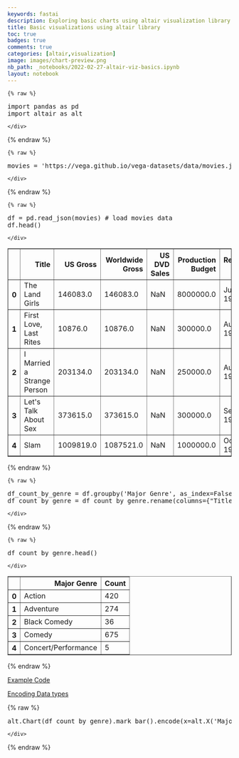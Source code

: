 ```yaml
---
keywords: fastai
description: Exploring basic charts using altair visualization library
title: Basic visualizations using altair library
toc: true 
badges: true
comments: true
categories: [altair,visualization]
image: images/chart-preview.png
nb_path: _notebooks/2022-02-27-altair-viz-basics.ipynb
layout: notebook
---
```


<!--
#################################################
### THIS FILE WAS AUTOGENERATED! DO NOT EDIT! ###
#################################################
# file to edit: _notebooks/2022-02-27-altair-viz-basics.ipynb
-->

<div class="container" id="notebook-container">
        
    {% raw %}
    
<div class="cell border-box-sizing code_cell rendered">
<div class="input">

<div class="inner_cell">
    <div class="input_area">
<div class=" highlight hl-ipython3"><pre><span></span><span class="kn">import</span> <span class="nn">pandas</span> <span class="k">as</span> <span class="nn">pd</span>
<span class="kn">import</span> <span class="nn">altair</span> <span class="k">as</span> <span class="nn">alt</span>
</pre></div>

    </div>
</div>
</div>

</div>
    {% endraw %}

    {% raw %}
    
<div class="cell border-box-sizing code_cell rendered">
<div class="input">

<div class="inner_cell">
    <div class="input_area">
<div class=" highlight hl-ipython3"><pre><span></span><span class="n">movies</span> <span class="o">=</span> <span class="s1">&#39;https://vega.github.io/vega-datasets/data/movies.json&#39;</span>
</pre></div>

    </div>
</div>
</div>

</div>
    {% endraw %}

    {% raw %}
    
<div class="cell border-box-sizing code_cell rendered">
<div class="input">

<div class="inner_cell">
    <div class="input_area">
<div class=" highlight hl-ipython3"><pre><span></span><span class="n">df</span> <span class="o">=</span> <span class="n">pd</span><span class="o">.</span><span class="n">read_json</span><span class="p">(</span><span class="n">movies</span><span class="p">)</span> <span class="c1"># load movies data</span>
<span class="n">df</span><span class="o">.</span><span class="n">head</span><span class="p">()</span>
</pre></div>

    </div>
</div>
</div>

<div class="output_wrapper">
<div class="output">

<div class="output_area">


<div class="output_html rendered_html output_subarea output_execute_result">
<div>
<style scoped>
    .dataframe tbody tr th:only-of-type {
        vertical-align: middle;
    }

    .dataframe tbody tr th {
        vertical-align: top;
    }

    .dataframe thead th {
        text-align: right;
    }
</style>
<table border="1" class="dataframe">
  <thead>
    <tr style="text-align: right;">
      <th></th>
      <th>Title</th>
      <th>US Gross</th>
      <th>Worldwide Gross</th>
      <th>US DVD Sales</th>
      <th>Production Budget</th>
      <th>Release Date</th>
      <th>MPAA Rating</th>
      <th>Running Time min</th>
      <th>Distributor</th>
      <th>Source</th>
      <th>Major Genre</th>
      <th>Creative Type</th>
      <th>Director</th>
      <th>Rotten Tomatoes Rating</th>
      <th>IMDB Rating</th>
      <th>IMDB Votes</th>
    </tr>
  </thead>
  <tbody>
    <tr>
      <th>0</th>
      <td>The Land Girls</td>
      <td>146083.0</td>
      <td>146083.0</td>
      <td>NaN</td>
      <td>8000000.0</td>
      <td>Jun 12 1998</td>
      <td>R</td>
      <td>NaN</td>
      <td>Gramercy</td>
      <td>None</td>
      <td>None</td>
      <td>None</td>
      <td>None</td>
      <td>NaN</td>
      <td>6.1</td>
      <td>1071.0</td>
    </tr>
    <tr>
      <th>1</th>
      <td>First Love, Last Rites</td>
      <td>10876.0</td>
      <td>10876.0</td>
      <td>NaN</td>
      <td>300000.0</td>
      <td>Aug 07 1998</td>
      <td>R</td>
      <td>NaN</td>
      <td>Strand</td>
      <td>None</td>
      <td>Drama</td>
      <td>None</td>
      <td>None</td>
      <td>NaN</td>
      <td>6.9</td>
      <td>207.0</td>
    </tr>
    <tr>
      <th>2</th>
      <td>I Married a Strange Person</td>
      <td>203134.0</td>
      <td>203134.0</td>
      <td>NaN</td>
      <td>250000.0</td>
      <td>Aug 28 1998</td>
      <td>None</td>
      <td>NaN</td>
      <td>Lionsgate</td>
      <td>None</td>
      <td>Comedy</td>
      <td>None</td>
      <td>None</td>
      <td>NaN</td>
      <td>6.8</td>
      <td>865.0</td>
    </tr>
    <tr>
      <th>3</th>
      <td>Let's Talk About Sex</td>
      <td>373615.0</td>
      <td>373615.0</td>
      <td>NaN</td>
      <td>300000.0</td>
      <td>Sep 11 1998</td>
      <td>None</td>
      <td>NaN</td>
      <td>Fine Line</td>
      <td>None</td>
      <td>Comedy</td>
      <td>None</td>
      <td>None</td>
      <td>13.0</td>
      <td>NaN</td>
      <td>NaN</td>
    </tr>
    <tr>
      <th>4</th>
      <td>Slam</td>
      <td>1009819.0</td>
      <td>1087521.0</td>
      <td>NaN</td>
      <td>1000000.0</td>
      <td>Oct 09 1998</td>
      <td>R</td>
      <td>NaN</td>
      <td>Trimark</td>
      <td>Original Screenplay</td>
      <td>Drama</td>
      <td>Contemporary Fiction</td>
      <td>None</td>
      <td>62.0</td>
      <td>3.4</td>
      <td>165.0</td>
    </tr>
  </tbody>
</table>
</div>
</div>

</div>

</div>
</div>

</div>
    {% endraw %}

    {% raw %}
    
<div class="cell border-box-sizing code_cell rendered">
<div class="input">

<div class="inner_cell">
    <div class="input_area">
<div class=" highlight hl-ipython3"><pre><span></span><span class="n">df_count_by_genre</span> <span class="o">=</span> <span class="n">df</span><span class="o">.</span><span class="n">groupby</span><span class="p">(</span><span class="s1">&#39;Major Genre&#39;</span><span class="p">,</span> <span class="n">as_index</span><span class="o">=</span><span class="kc">False</span><span class="p">)[</span><span class="s1">&#39;Title&#39;</span><span class="p">]</span><span class="o">.</span><span class="n">count</span><span class="p">()</span>
<span class="n">df_count_by_genre</span> <span class="o">=</span> <span class="n">df_count_by_genre</span><span class="o">.</span><span class="n">rename</span><span class="p">(</span><span class="n">columns</span><span class="o">=</span><span class="p">{</span><span class="s2">&quot;Title&quot;</span><span class="p">:</span><span class="s2">&quot;Count&quot;</span><span class="p">})</span>
</pre></div>

    </div>
</div>
</div>

</div>
    {% endraw %}

    {% raw %}
    
<div class="cell border-box-sizing code_cell rendered">
<div class="input">

<div class="inner_cell">
    <div class="input_area">
<div class=" highlight hl-ipython3"><pre><span></span><span class="n">df_count_by_genre</span><span class="o">.</span><span class="n">head</span><span class="p">()</span>
</pre></div>

    </div>
</div>
</div>

<div class="output_wrapper">
<div class="output">

<div class="output_area">


<div class="output_html rendered_html output_subarea output_execute_result">
<div>
<style scoped>
    .dataframe tbody tr th:only-of-type {
        vertical-align: middle;
    }

    .dataframe tbody tr th {
        vertical-align: top;
    }

    .dataframe thead th {
        text-align: right;
    }
</style>
<table border="1" class="dataframe">
  <thead>
    <tr style="text-align: right;">
      <th></th>
      <th>Major Genre</th>
      <th>Count</th>
    </tr>
  </thead>
  <tbody>
    <tr>
      <th>0</th>
      <td>Action</td>
      <td>420</td>
    </tr>
    <tr>
      <th>1</th>
      <td>Adventure</td>
      <td>274</td>
    </tr>
    <tr>
      <th>2</th>
      <td>Black Comedy</td>
      <td>36</td>
    </tr>
    <tr>
      <th>3</th>
      <td>Comedy</td>
      <td>675</td>
    </tr>
    <tr>
      <th>4</th>
      <td>Concert/Performance</td>
      <td>5</td>
    </tr>
  </tbody>
</table>
</div>
</div>

</div>

</div>
</div>

</div>
    {% endraw %}

<div class="cell border-box-sizing text_cell rendered"><div class="inner_cell">
<div class="text_cell_render border-box-sizing rendered_html">
<p><a href="https://altair-viz.github.io/gallery/bar_chart_sorted.html">Example Code</a></p>
<p><a href="https://altair-viz.github.io/user_guide/encoding.html#encoding-data-types">Encoding Data types</a></p>

</div>
</div>
</div>
    {% raw %}
    
<div class="cell border-box-sizing code_cell rendered">
<div class="input">

<div class="inner_cell">
    <div class="input_area">
<div class=" highlight hl-ipython3"><pre><span></span><span class="n">alt</span><span class="o">.</span><span class="n">Chart</span><span class="p">(</span><span class="n">df_count_by_genre</span><span class="p">)</span><span class="o">.</span><span class="n">mark_bar</span><span class="p">()</span><span class="o">.</span><span class="n">encode</span><span class="p">(</span><span class="n">x</span><span class="o">=</span><span class="n">alt</span><span class="o">.</span><span class="n">X</span><span class="p">(</span><span class="s1">&#39;Major Genre:N&#39;</span><span class="p">,</span> <span class="n">sort</span><span class="o">=</span><span class="s1">&#39;-y&#39;</span><span class="p">),</span><span class="n">y</span><span class="o">=</span><span class="s1">&#39;Count&#39;</span><span class="p">,</span><span class="n">tooltip</span><span class="o">=</span><span class="p">[</span><span class="s1">&#39;Major Genre&#39;</span><span class="p">,</span><span class="s1">&#39;Count&#39;</span><span class="p">])</span><span class="o">.</span><span class="n">properties</span><span class="p">(</span><span class="n">width</span><span class="o">=</span><span class="mi">400</span><span class="p">,</span><span class="n">height</span><span class="o">=</span><span class="mi">300</span><span class="p">)</span>
</pre></div>

    </div>
</div>
</div>

<div class="output_wrapper">
<div class="output">

<div class="output_area">


<div class="output_html rendered_html output_subarea output_execute_result">

<div id="altair-viz-76f6e8f4bfa84449b162c79ddba9f15d"></div>
<script type="text/javascript">
  var VEGA_DEBUG = (typeof VEGA_DEBUG == "undefined") ? {} : VEGA_DEBUG;
  (function(spec, embedOpt){
    let outputDiv = document.currentScript.previousElementSibling;
    if (outputDiv.id !== "altair-viz-76f6e8f4bfa84449b162c79ddba9f15d") {
      outputDiv = document.getElementById("altair-viz-76f6e8f4bfa84449b162c79ddba9f15d");
    }
    const paths = {
      "vega": "https://cdn.jsdelivr.net/npm//vega@5?noext",
      "vega-lib": "https://cdn.jsdelivr.net/npm//vega-lib?noext",
      "vega-lite": "https://cdn.jsdelivr.net/npm//vega-lite@4.17.0?noext",
      "vega-embed": "https://cdn.jsdelivr.net/npm//vega-embed@6?noext",
    };

    function maybeLoadScript(lib, version) {
      var key = `${lib.replace("-", "")}_version`;
      return (VEGA_DEBUG[key] == version) ?
        Promise.resolve(paths[lib]) :
        new Promise(function(resolve, reject) {
          var s = document.createElement('script');
          document.getElementsByTagName("head")[0].appendChild(s);
          s.async = true;
          s.onload = () => {
            VEGA_DEBUG[key] = version;
            return resolve(paths[lib]);
          };
          s.onerror = () => reject(`Error loading script: ${paths[lib]}`);
          s.src = paths[lib];
        });
    }

    function showError(err) {
      outputDiv.innerHTML = `<div class="error" style="color:red;">${err}</div>`;
      throw err;
    }

    function displayChart(vegaEmbed) {
      vegaEmbed(outputDiv, spec, embedOpt)
        .catch(err => showError(`Javascript Error: ${err.message}<br>This usually means there's a typo in your chart specification. See the javascript console for the full traceback.`));
    }

    if(typeof define === "function" && define.amd) {
      requirejs.config({paths});
      require(["vega-embed"], displayChart, err => showError(`Error loading script: ${err.message}`));
    } else {
      maybeLoadScript("vega", "5")
        .then(() => maybeLoadScript("vega-lite", "4.17.0"))
        .then(() => maybeLoadScript("vega-embed", "6"))
        .catch(showError)
        .then(() => displayChart(vegaEmbed));
    }
  })({"config": {"view": {"continuousWidth": 400, "continuousHeight": 300}}, "data": {"name": "data-0855e8285e9f4f6be3c5d8716bc69308"}, "mark": "bar", "encoding": {"tooltip": [{"field": "Major Genre", "type": "nominal"}, {"field": "Count", "type": "quantitative"}], "x": {"field": "Major Genre", "sort": "-y", "type": "nominal"}, "y": {"field": "Count", "type": "quantitative"}}, "height": 300, "width": 400, "$schema": "https://vega.github.io/schema/vega-lite/v4.17.0.json", "datasets": {"data-0855e8285e9f4f6be3c5d8716bc69308": [{"Major Genre": "Action", "Count": 420}, {"Major Genre": "Adventure", "Count": 274}, {"Major Genre": "Black Comedy", "Count": 36}, {"Major Genre": "Comedy", "Count": 675}, {"Major Genre": "Concert/Performance", "Count": 5}, {"Major Genre": "Documentary", "Count": 43}, {"Major Genre": "Drama", "Count": 789}, {"Major Genre": "Horror", "Count": 219}, {"Major Genre": "Musical", "Count": 53}, {"Major Genre": "Romantic Comedy", "Count": 137}, {"Major Genre": "Thriller/Suspense", "Count": 238}, {"Major Genre": "Western", "Count": 36}]}}, {"mode": "vega-lite"});
</script>
</div>

</div>

</div>
</div>

</div>
    {% endraw %}

</div>
 

